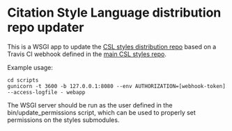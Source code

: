 Citation Style Language distribution repo updater
====================

This is a WSGI app to update the [CSL styles distribution repo](https://github.com/citation-style-language/styles-distribution) based on a Travis CI webhook defined in the [main CSL styles repo](https://github.com/citation-style-language/styles).

Example usage:

```
cd scripts
gunicorn -t 3600 -b 127.0.0.1:8080 --env AUTHORIZATION=[webhook-token] --access-logfile - webapp
```

The WSGI server should be run as the user defined in the bin/update_permissions script, which can be used to properly set permissions on the styles submodules.
